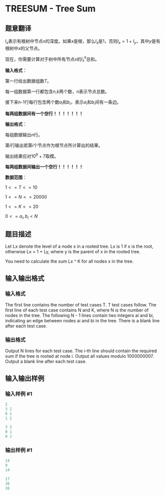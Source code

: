 # TREESUM - Tree Sum

## 题意翻译

$l_x$表示有根树中节点$x$的深度。如果$x$是根，那么$l_x$是$1$，否则$l_x=1+l_y$，其中$y$是有根树中$x$的父节点。

现在，你需要计算对于树中所有节点${x}$的${{l_x}^k}$总和。

**输入格式**：

第一行给出数据组数$T$。

每一组数据第一行都包含$n$,$k$两个数，$n$表示节点总数。

接下来n-1行每行包含两个数${a_i}$和${b_i}$，表示${a_i}$和${b_i}$间有一条边。

**每两组数据间有一个空行！！！！！！！**

**输出格式**：

每组数据输出$n$行。

第$i$行输出若第$i$个节点作为根节点所计算出的结果。

输出结果应对$10^9+7$取模。

**每两组数据间输出一个空行！！！！！！**

**数据范围**：

$1 <= T <= 10$

$1 <= N <= 20000$

$1 <= K <= 20$

$0 <= a_i,b_i < N$

## 题目描述

Let Lx denote the level of a node x in a rooted tree. Lx is 1 if x is the root, otherwise Lx = 1 + Ly, where y is the parent of x in the rooted tree.

You need to calculate the sum Lx ^ K for all nodes x in the tree.

## 输入输出格式

### 输入格式

The first line contains the number of test cases T. T test cases follow. The first line of each test case contains N and K, where N is the number of nodes in the tree. The following N - 1 lines contain two integers ai and bi, indicating an edge between nodes ai and bi in the tree. There is a blank line after each test case.

### 输出格式

Output N lines for each test case. The i-th line should contain the required sum if the tree is rooted at node i. Output all values modulo 1000000007. Output a blank line after each test case.

## 输入输出样例

### 输入样例 #1

```cpp
2
3 2
0 1
1 2

3 3
0 1
0 2
```


### 输出样例 #1

```cpp
14
9
14

17
36
36
```


